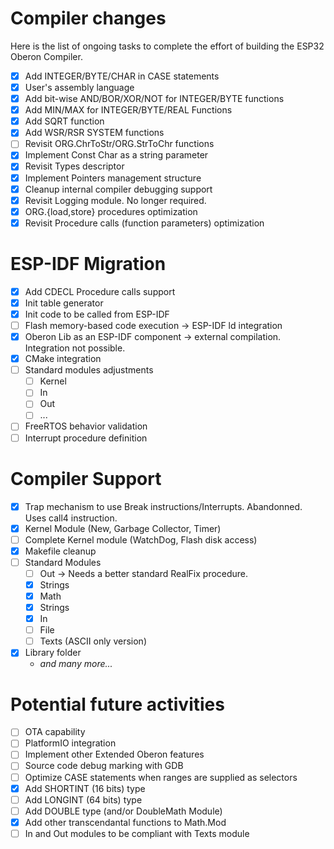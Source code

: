# Compiler changes

Here is the list of ongoing tasks to complete the effort of building the ESP32 Oberon Compiler.

- [x] Add INTEGER/BYTE/CHAR in CASE statements
- [x] User's assembly language
- [x] Add bit-wise AND/BOR/XOR/NOT for INTEGER/BYTE functions
- [x] Add MIN/MAX for INTEGER/BYTE/REAL Functions
- [x] Add SQRT function
- [x] Add WSR/RSR SYSTEM functions
- [ ] Revisit ORG.ChrToStr/ORG.StrToChr functions
- [x] Implement Const Char as a string parameter
- [x] Revisit Types descriptor
- [x] Implement Pointers management structure
- [x] Cleanup internal compiler debugging support
- [x] Revisit Logging module. No longer required.
- [x] ORG.{load,store} procedures optimization
- [x] Revisit Procedure calls (function parameters) optimization

# ESP-IDF Migration

- [x] Add CDECL Procedure calls support
- [x] Init table generator
- [x] Init code to be called from ESP-IDF
- [ ] Flash memory-based code execution -> ESP-IDF ld integration
- [x] Oberon Lib as an ESP-IDF component -> external compilation. Integration not possible.
- [x] CMake integration
- [ ] Standard modules adjustments
  + [ ] Kernel
  + [ ] In
  + [ ] Out
  + [ ] ...
- [ ] FreeRTOS behavior validation
- [ ] Interrupt procedure definition

# Compiler Support

- [x] Trap mechanism to use Break instructions/Interrupts. Abandonned. Uses call4 instruction.
- [x] Kernel Module (New, Garbage Collector, Timer)
- [ ] Complete Kernel module (WatchDog, Flash disk access)
- [x] Makefile cleanup
- [ ] Standard Modules
  + [ ] Out -> Needs a better standard RealFix procedure.
  + [x] Strings
  + [x] Math
  + [x] Strings
  + [x] In
  + [ ] File
  + [ ] Texts (ASCII only version)
- [x] Library folder
  + *and many more...*

# Potential future activities

- [ ] OTA capability
- [ ] PlatformIO integration
- [ ] Implement other Extended Oberon features
- [ ] Source code debug marking with GDB
- [ ] Optimize CASE statements when ranges are supplied as selectors
- [x] Add SHORTINT (16 bits) type
- [ ] Add LONGINT (64 bits) type
- [ ] Add DOUBLE type (and/or DoubleMath Module)
- [x] Add other transcendantal functions to Math.Mod
- [ ] In and Out modules to be compliant with Texts module
